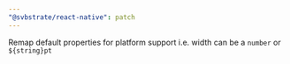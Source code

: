 ```yaml
---
"@svbstrate/react-native": patch
---
```


Remap default properties for platform support i.e. width can be a `number` or `${string}pt`
